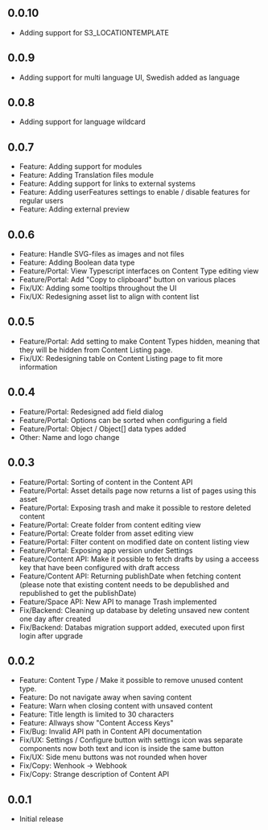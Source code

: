 ## 0.0.10
- Adding support for S3_LOCATIONTEMPLATE

## 0.0.9
- Adding support for multi language UI, Swedish added as language

## 0.0.8
- Adding support for language wildcard

## 0.0.7
- Feature: Adding support for modules
- Feature: Adding Translation files module
- Feature: Adding support for links to external systems
- Feature: Adding userFeatures settings to enable / disable features for regular users
- Feature: Adding external preview

## 0.0.6
- Feature: Handle SVG-files as images and not files
- Feature: Adding Boolean data type
- Feature/Portal: View Typescript interfaces on Content Type editing view
- Feature/Portal: Add "Copy to clipboard" button on various places
- Fix/UX: Adding some tooltips throughout the UI
- Fix/UX: Redesigning asset list to align with content list


## 0.0.5
- Feature/Portal: Add setting to make Content Types hidden, meaning that they will be hidden from Content Listing page.
- Fix/UX: Redesigning table on Content Listing page to fit more information
  

## 0.0.4
- Feature/Portal: Redesigned add field dialog
- Feature/Portal: Options can be sorted when configuring a field
- Feature/Portal: Object / Object[] data types added
- Other: Name and logo change

## 0.0.3
- Feature/Portal: Sorting of content in the Content API
- Feature/Portal: Asset details page now returns a list of pages using this asset
- Feature/Portal: Exposing trash and make it possible to restore deleted content
- Feature/Portal: Create folder from content editing view
- Feature/Portal: Create folder from asset editing view
- Feature/Portal: Filter content on modified date on content listing view
- Feature/Portal: Exposing app version under Settings
- Feature/Content API: Make it possible to fetch drafts by using a acceess key that have been configured with draft access
- Feature/Content API: Returning publishDate when fetching content (please note that existing content needs to be depublished and republished to get the publishDate)
- Feature/Space API: New API to manage Trash implemented
- Fix/Backend: Cleaning up database by deleting unsaved new content one day after created
- Fix/Backend: Databas migration support added, executed upon first login after upgrade



## 0.0.2
- Feature: Content Type / Make it possible to remove unused content type.
- Feature: Do not navigate away when saving content
- Feature: Warn when closing content with unsaved content
- Feature: Title length is limited to 30 characters
- Feature: Allways show "Content Access Keys"
- Fix/Bug: Invalid API path in Content API documentation
- Fix/UX: Settings / Configure button with settings icon was separate components now both text and icon is inside the same button
- Fix/UX: Side menu buttons was not rounded when hover
- Fix/Copy: Wenhook -> Webhook
- Fix/Copy: Strange description of Content API


## 0.0.1
- Initial release
